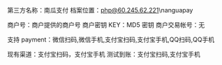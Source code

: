 第三方名称：南瓜支付
档案位置：php@60.245.62.221\nanguapay

商户号：商户提供的商户号
商户密钥 KEY：MD5 密钥
商户交易帐号：无

支持 payment：微信扫码,微信手机,支付宝扫码,支付宝手机,QQ扫码,QQ手机

现有渠道：支付宝扫码，支付宝手机
测试到账：支付宝扫码,支付宝手机